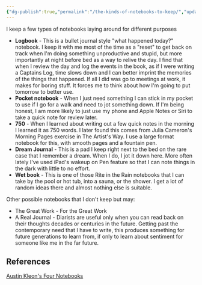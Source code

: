 ```yaml
---
{"dg-publish":true,"permalink":"/the-kinds-of-notebooks-to-keep/","updated":"2025-01-11T19:21:16.955-05:00"}
---
```


I keep a few types of notebooks laying around for different purposes

- **Logbook** - This is a bullet journal style "what happened today?" notebook. I keep it with me most of the time as a "reset" to get back on track when I'm doing something unproductive and stupid, but more importantly at night before bed as a way to relive the day. I find that when I review the day and log the events in the book, as if I were writing a Captains Log, time slows down and I can better imprint the memories of the things that happened. If all I did was go to meetings at work, it makes for boring stuff. It forces me to think about how I'm going to put tomorrow to better use. 
- **Pocket notebook** - When I just need something I can stick in my pocket to use if I go for a walk and need to jot something down. If I'm being honest, I am more likely to just use my phone and Apple Notes or Siri to take a quick note for review later. 
- **750** - When I learned about writing out a few quick notes in the morning I learned it as 750 words. I later found this comes from Julia Cameron's Morning Pages exercise in The Artist's Way. I use a large format notebook for this, with smooth pages and a fountain pen. 
- **Dream Journal** - This is a pad I keep right next to the bed on the rare case that I remember a dream. When I do, I jot it down here. More often lately I've used iPad's wakeup on Pen feature so that I can note things in the dark with little to no effort. 
- **Wet book** - This is one of those Rite in the Rain notebooks that I can take by the pool or hot tub, into a sauna, or the shower. I get a lot of random ideas there and almost nothing else is suitable. 

Other possible notebooks that I don't keep but may:

- The Great Work - For the Great Work
- A Real Journal - Diarists are useful only when you can read back on their thoughts decades or centuries in the future. Getting past the contemporary need that I have to write, this produces something for future generations to learn from, if only to learn about sentiment for someone like me in the far future. 

## References

[Austin Kleon's Four Notebooks](https://austinkleon.substack.com/p/my-4-notebooks?utm_source=substack&utm_medium=email)